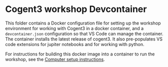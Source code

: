 # Cogent3 workshop Devcontainer

This folder contains a Docker configuration file for setting up the workshop environment for working with Cogent3 in a docker container, and a `devcontainer.json` configuration so that VS Code can manage the container.  The container installs the latest release of cogent3.  It also pre-populates VS code extensions for jupiter notebooks and for working with python.

For instructions for building this docker image into a container to run the workshop, see the [Computer setup instructions](https://github.com/cogent3/Cogent3Workshop/wiki/Computer-Setup).